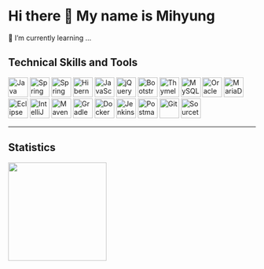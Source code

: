 # Hi there 👋 My name is Mihyung



🌱 I’m currently learning ...

## Technical Skills and Tools
<div width="100%">
<!-- Back-end -->
  <img src="https://cdn.simpleicons.org/java/007396" alt="Java" width="40" height="40"/>
  <img src="https://cdn.simpleicons.org/spring/6DB33F" alt="Spring Framework" width="40" height="40"/>
  <img src="https://cdn.simpleicons.org/springboot/6DB33F" alt="Spring Boot" width="40" height="40"/>
  <img src="https://cdn.simpleicons.org/hibernate/59666C" alt="Hibernate" width="40" height="40"/>
  
  <!-- Front-end -->
  <img src="https://cdn.simpleicons.org/javascript/F7DF1E" alt="JavaScript" width="40" height="40"/>
  <img src="https://cdn.simpleicons.org/jquery/0769AD" alt="jQuery" width="40" height="40"/>
  <img src="https://cdn.simpleicons.org/bootstrap/7952B3" alt="Bootstrap" width="40" height="40"/>
  <img src="https://cdn.simpleicons.org/thymeleaf/005F69" alt="Thymeleaf" width="40" height="40"/>

  <!-- Database -->
  <img src="https://cdn.simpleicons.org/mysql/4479A1" alt="MySQL" width="40" height="40"/>
  <img src="https://cdn.simpleicons.org/oracle/F80000" alt="Oracle DB" width="40" height="40"/>
  <img src="https://cdn.simpleicons.org/mariadb/003545" alt="MariaDB" width="40" height="40"/>

  <!-- IDE -->
  <img src="https://cdn.simpleicons.org/eclipseide/2C2255" alt="Eclipse" width="40" height="40"/>
  <img src="https://cdn.simpleicons.org/intellijidea/000000" alt="IntelliJ IDEA" width="40" height="40"/>

  <!-- Build & Deploy -->
  <img src="https://cdn.simpleicons.org/apachemaven/C71A36" alt="Maven" width="40" height="40"/>
  <img src="https://cdn.simpleicons.org/gradle/02303A" alt="Gradle" width="40" height="40"/>
  <img src="https://cdn.simpleicons.org/docker/2496ED" alt="Docker" width="40" height="40"/>
  <img src="https://cdn.simpleicons.org/jenkins/D24939" alt="Jenkins" width="40" height="40"/>

  <!-- Testing -->
  <img src="https://cdn.simpleicons.org/postman/FF6C37" alt="Postman" width="40" height="40"/>

  <!-- Version Control -->
  <img src="https://cdn.simpleicons.org/git/F05032" alt="Git" width="40" height="40"/>
  <img src="https://cdn.simpleicons.org/sourcetree/0052CC" alt="Sourcetree" width="40" height="40"/>

</div>

---

## Statistics
<div>
  <img height=200 align="left"src="https://github-readme-stats.vercel.app/api/top-langs/?username=ydmins&hide=c%23,powershell,Mathematica,Ruby,Objective-C,Objective-C%2b%2b,Cuda&title_color=61dafb&text_color=ffffff&icon_color=61dafb&bg_color=20232a&langs_count=8&layout=compact&border_color=61dafb&hide_border=true&size_weight=0.5&count_weight=0.5"/>
</div>
